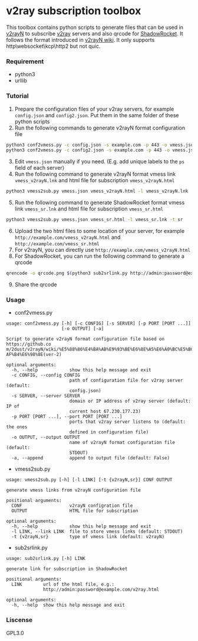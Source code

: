 # v2ray subscription toolbox

This toolbox contains python scripts to generate files that can be used in [v2rayN](https://github.com/2dust/v2rayN) to subscribe [v2ray](https://github.com/v2ray) servers and also qrcode for [ShadowRocket](https://itunes.apple.com/us/app/shadowrocket/id932747118). It follows the format introduced in [v2rayN wiki](https://github.com/2dust/v2rayN/wiki/%E5%88%86%E4%BA%AB%E9%93%BE%E6%8E%A5%E6%A0%BC%E5%BC%8F%E8%AF%B4%E6%98%8E(ver-2)). It only supports http\websocket\kcp\http2 but not quic.

### Requirement
- python3
- urllib

### Tutorial
1. Prepare the configuration files of your v2ray servers, for example `config.json` and `config2.json`. Put them in the same folder of these python scripts
2. Run the following commands to generate v2rayN format configuration file
```bash
python3 conf2vmess.py -c config.json -s example.com -p 443 -o vmess.json
python3 conf2vmess.py -c config2.json -s example.com -p 443 -o vmess.json -a
```
3. Edit `vmess.json` manually if you need. (E.g. add unique labels to the `ps` field of each server)
4. Run the following command to generate  v2rayN format vmess link `vmess_v2rayN.lnk` and html file for subscription `vmess_v2rayN.html`
```bash
python3 vmess2sub.py vmess.json vmess_v2rayN.html -l vmess_v2rayN.lnk
```
5. Run the following command to generate  ShadowRocket format vmess link `vmess_sr.lnk` and html file for subscription `vmess_sr.html`
```bash
python3 vmess2sub.py vmess.json vmess_sr.html -l vmess_sr.lnk -t sr
```
6. Upload the two html files to some location of your server, for example `http://example.com/vmess_v2rayN.html` and `http://example.com/vmess_sr.html`
7. For v2rayN, you can directly use `http://example.com/vmess_v2rayN.html`
8. For ShadowRocket, you can run the following command to generate a qrcode
```bash
qrencode -o qrcode.png $(python3 sub2srlink.py http://admin:password@example.com/vmess_sr.html)
``` 
9. Share the qrcode


### Usage
- conf2vmess.py
```
usage: conf2vmess.py [-h] [-c CONFIG] [-s SERVER] [-p PORT [PORT ...]]
                     [-o OUTPUT] [-a]

Script to generate v2rayN format configuration file based on https://github.co
m/2dust/v2rayN/wiki/%E5%88%86%E4%BA%AB%E9%93%BE%E6%8E%A5%E6%A0%BC%E5%BC%8F%E8%
AF%B4%E6%98%8E(ver-2)

optional arguments:
  -h, --help            show this help message and exit
  -c CONFIG, --config CONFIG
                        path of configuration file for v2ray server (default:
                        config.json)
  -s SERVER, --server SERVER
                        domain or IP address of v2ray server (default: IP of
                        current host 67.230.177.23)
  -p PORT [PORT ...], --port PORT [PORT ...]
                        ports that v2ray server listens to (default: the ones
                        defined in configuration file)
  -o OUTPUT, --output OUTPUT
                        name of v2rayN format configuration file (default:
                        STDOUT)
  -a, --append          append to output file (default: False)
```
- vmess2sub.py
```
usage: vmess2sub.py [-h] [-l LINK] [-t {v2rayN,sr}] CONF OUTPUT

generate vmess links from v2rayN configuration file

positional arguments:
  CONF                  v2rayN configration file
  OUTPUT                HTML file for subscription

optional arguments:
  -h, --help            show this help message and exit
  -l LINK, --link LINK  file to store vmess links (default: STDOUT)
  -t {v2rayN,sr}        type of vmess link (default: v2rayN)
```
- sub2srlink.py
```
usage: sub2srlink.py [-h] LINK

generate link for subscription in ShadowRocket

positional arguments:
  LINK        url of the html file, e.g.:
              http://admin:password@example.com/v2ray.html

optional arguments:
  -h, --help  show this help message and exit
```

### Liscense
GPL3.0
